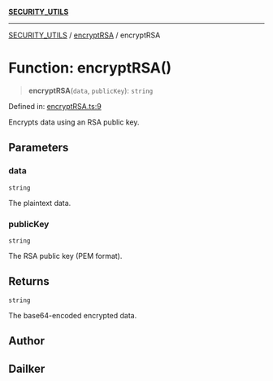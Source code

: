 [**SECURITY_UTILS**](../../README.md)

***

[SECURITY_UTILS](../../README.md) / [encryptRSA](../README.md) / encryptRSA

# Function: encryptRSA()

> **encryptRSA**(`data`, `publicKey`): `string`

Defined in: [encryptRSA.ts:9](https://github.com/dailker/everyutil-js/blob/7799f3f003cb23f425be3f1c83c38483e2648188/src/security/encryptRSA.ts#L9)

Encrypts data using an RSA public key.

## Parameters

### data

`string`

The plaintext data.

### publicKey

`string`

The RSA public key (PEM format).

## Returns

`string`

The base64-encoded encrypted data.

## Author

## Dailker
